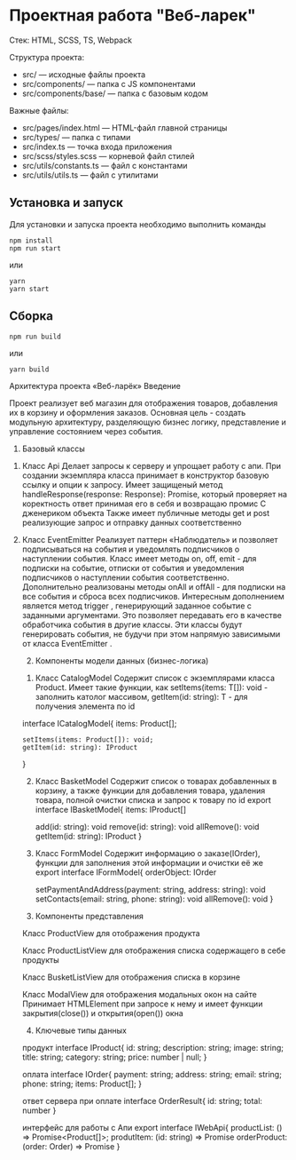 # Проектная работа "Веб-ларек"

Стек: HTML, SCSS, TS, Webpack

Структура проекта:
- src/ — исходные файлы проекта
- src/components/ — папка с JS компонентами
- src/components/base/ — папка с базовым кодом

Важные файлы:
- src/pages/index.html — HTML-файл главной страницы
- src/types/ — папка с типами
- src/index.ts — точка входа приложения
- src/scss/styles.scss — корневой файл стилей
- src/utils/constants.ts — файл с константами
- src/utils/utils.ts — файл с утилитами

## Установка и запуск
Для установки и запуска проекта необходимо выполнить команды

```
npm install
npm run start
```

или

```
yarn
yarn start
```
## Сборка

```
npm run build
```

или

```
yarn build
```


Архитектура проекта «Веб-ларёк»
Введение

Проект реализует веб магазин для отображения товаров, добавления их в корзину и оформления заказов. Основная цель - создать модульную архитектуру, разделяющую бизнес логику, представление и управление состоянием через события.

1. Базовый классы

1) Класс Api
Делает запросы к серверу и упрощает работу с апи. При создании экземпляра класса принимает в конструктор базовую ссылку и опции к запросу.
Имеет защищеный метод handleResponse(response: Response): Promise<object>, который проверяет на коректность ответ принимая его в себя и возвращаю промис С дженериком объекта
Также имеет публичные методы get и post реализующие запрос и отправку данных соответственно

2) Класс EventEmitter
Реализует паттерн «Наблюдатель» и позволяет подписываться на события и уведомлять подписчиков
о наступлении события.
Класс имеет методы on, off, emit - для подписки на событие, отписки от события и уведомления
подписчиков о наступлении события соответственно.
Дополнительно реализованы методы  onAll и  offAll - для подписки на все события и сброса всех
подписчиков.
Интересным дополнением является метод  trigger , генерирующий заданное событие с заданными
аргументами. Это позволяет передавать его в качестве обработчика события в другие классы. Эти
классы будут генерировать события, не будучи при этом напрямую зависимыми от
класса  EventEmitter .

2. Компоненты модели данных (бизнес-логика)

1) Класс CatalogModel
Содержит список с экземплярами класса Product. Имеет такие функции, как setItems(items: T[]): void - заполнить католог массивом, getItem(id: string): T - для получения элемента по id

interface ICatalogModel{
    items: Product[];

    setItems(items: Product[]): void;
    getItem(id: string): IProduct
}

2) Класс BasketModel 
Содержит список о товарах добавленных в корзину, а также функции для добавления товара, удаления товара, полной очистки списка и запрос к товару по id
export interface IBasketModel{
    items: IProduct[]

    add(id: string): void
    remove(id: string): void
    allRemove(): void
    getItem(id: string): IProduct
}


3) Класс FormModel
Содержит информацию о заказе(IOrder), функции для заполнения этой информации и очистки её же
export interface IFormModel{
    orderObject: IOrder

    setPaymentAndAddress(payment: string, address: string): void
    setContacts(email: string, phone: string): void
    allRemove(): void
}

3. Компоненты представления

Класс ProductView для отображения продукта

Класс ProductListView для отображения списка содержащего в себе продукты

Класс BusketListView для отображения списка в корзине

Класс ModalView для отображения модальных окон на сайте
Принимает HTMLElement при запросе к нему и имеет функции закрытия(close()) и открытия(open()) окна


4. Ключевые типы данных

продукт
interface IProduct{
    id: string;
    description: string;
    image: string;
    title: string;
    category: string;
    price: number | null;
}

оплата
interface IOrder{
    payment: string;
    address: string;
    email: string;
    phone: string;
    items: Product[];
}

ответ сервера при оплате
interface OrderResult{
    id: string;
    total: number
}

интерфейс для работы с Апи
export interface IWebApi{
    productList: () => Promise<Product[]>;
    produtItem: (id: string) => Promise<Product>
    orderProduct: (order: Order) => Promise<OrderResult>
}